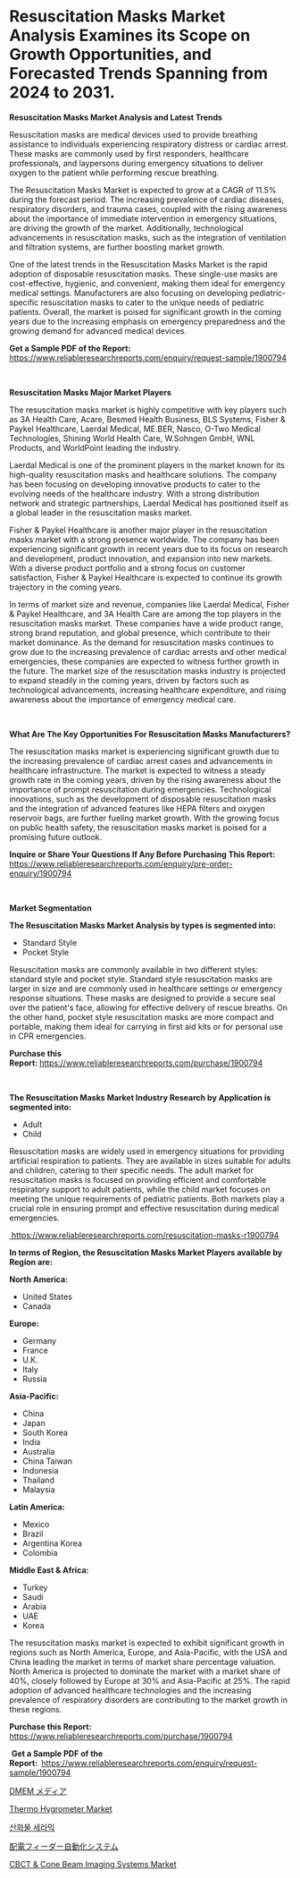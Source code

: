 <p><h1>Resuscitation Masks Market Analysis Examines its Scope on Growth Opportunities, and Forecasted Trends Spanning from 2024 to 2031.</h1></p><p><strong>Resuscitation Masks Market Analysis and Latest Trends</strong></p>
<p><p>Resuscitation masks are medical devices used to provide breathing assistance to individuals experiencing respiratory distress or cardiac arrest. These masks are commonly used by first responders, healthcare professionals, and laypersons during emergency situations to deliver oxygen to the patient while performing rescue breathing.</p><p>The Resuscitation Masks Market is expected to grow at a CAGR of 11.5% during the forecast period. The increasing prevalence of cardiac diseases, respiratory disorders, and trauma cases, coupled with the rising awareness about the importance of immediate intervention in emergency situations, are driving the growth of the market. Additionally, technological advancements in resuscitation masks, such as the integration of ventilation and filtration systems, are further boosting market growth.</p><p>One of the latest trends in the Resuscitation Masks Market is the rapid adoption of disposable resuscitation masks. These single-use masks are cost-effective, hygienic, and convenient, making them ideal for emergency medical settings. Manufacturers are also focusing on developing pediatric-specific resuscitation masks to cater to the unique needs of pediatric patients. Overall, the market is poised for significant growth in the coming years due to the increasing emphasis on emergency preparedness and the growing demand for advanced medical devices.</p></p>
<p><strong>Get a Sample PDF of the Report:&nbsp;</strong> <a href="https://www.reliableresearchreports.com/enquiry/request-sample/1900794">https://www.reliableresearchreports.com/enquiry/request-sample/1900794</a></p>
<p>&nbsp;</p>
<p><strong>Resuscitation Masks Major Market Players</strong></p>
<p><p>The resuscitation masks market is highly competitive with key players such as 3A Health Care, Acare, Besmed Health Business, BLS Systems, Fisher & Paykel Healthcare, Laerdal Medical, ME.BER, Nasco, O-Two Medical Technologies, Shining World Health Care, W.Sohngen GmbH, WNL Products, and WorldPoint leading the industry. </p><p>Laerdal Medical is one of the prominent players in the market known for its high-quality resuscitation masks and healthcare solutions. The company has been focusing on developing innovative products to cater to the evolving needs of the healthcare industry. With a strong distribution network and strategic partnerships, Laerdal Medical has positioned itself as a global leader in the resuscitation masks market.</p><p>Fisher & Paykel Healthcare is another major player in the resuscitation masks market with a strong presence worldwide. The company has been experiencing significant growth in recent years due to its focus on research and development, product innovation, and expansion into new markets. With a diverse product portfolio and a strong focus on customer satisfaction, Fisher & Paykel Healthcare is expected to continue its growth trajectory in the coming years.</p><p>In terms of market size and revenue, companies like Laerdal Medical, Fisher & Paykel Healthcare, and 3A Health Care are among the top players in the resuscitation masks market. These companies have a wide product range, strong brand reputation, and global presence, which contribute to their market dominance. As the demand for resuscitation masks continues to grow due to the increasing prevalence of cardiac arrests and other medical emergencies, these companies are expected to witness further growth in the future. The market size of the resuscitation masks industry is projected to expand steadily in the coming years, driven by factors such as technological advancements, increasing healthcare expenditure, and rising awareness about the importance of emergency medical care.</p></p>
<p>&nbsp;</p>
<p><strong>What Are The Key Opportunities For Resuscitation Masks Manufacturers?</strong></p>
<p><p>The resuscitation masks market is experiencing significant growth due to the increasing prevalence of cardiac arrest cases and advancements in healthcare infrastructure. The market is expected to witness a steady growth rate in the coming years, driven by the rising awareness about the importance of prompt resuscitation during emergencies. Technological innovations, such as the development of disposable resuscitation masks and the integration of advanced features like HEPA filters and oxygen reservoir bags, are further fueling market growth. With the growing focus on public health safety, the resuscitation masks market is poised for a promising future outlook.</p></p>
<p><strong>Inquire or Share Your Questions If Any Before Purchasing This Report:</strong> <a href="https://www.reliableresearchreports.com/enquiry/pre-order-enquiry/1900794">https://www.reliableresearchreports.com/enquiry/pre-order-enquiry/1900794</a></p>
<p>&nbsp;</p>
<p><strong>Market Segmentation</strong></p>
<p><strong>The Resuscitation Masks Market Analysis by types is segmented into:</strong></p>
<p><ul><li>Standard Style</li><li>Pocket Style</li></ul></p>
<p><p>Resuscitation masks are commonly available in two different styles: standard style and pocket style. Standard style resuscitation masks are larger in size and are commonly used in healthcare settings or emergency response situations. These masks are designed to provide a secure seal over the patient's face, allowing for effective delivery of rescue breaths. On the other hand, pocket style resuscitation masks are more compact and portable, making them ideal for carrying in first aid kits or for personal use in CPR emergencies.</p></p>
<p><strong>Purchase this Report:&nbsp;</strong><a href="https://www.reliableresearchreports.com/purchase/1900794">https://www.reliableresearchreports.com/purchase/1900794</a></p>
<p>&nbsp;</p>
<p><strong>The Resuscitation Masks Market Industry Research by Application is segmented into:</strong></p>
<p><ul><li>Adult</li><li>Child</li></ul></p>
<p><p>Resuscitation masks are widely used in emergency situations for providing artificial respiration to patients. They are available in sizes suitable for adults and children, catering to their specific needs. The adult market for resuscitation masks is focused on providing efficient and comfortable respiratory support to adult patients, while the child market focuses on meeting the unique requirements of pediatric patients. Both markets play a crucial role in ensuring prompt and effective resuscitation during medical emergencies.</p></p>
<p><a href="https://www.reliableresearchreports.com/resuscitation-masks-r1900794">&nbsp;https://www.reliableresearchreports.com/resuscitation-masks-r1900794</a></p>
<p><strong>In terms of Region, the Resuscitation Masks Market Players available by Region are:</strong></p>
<p>
    <p> <strong> North America: </strong>
        <ul>
            <li>United States</li>
            <li>Canada</li>
        </ul>
        </p> 
    <p> <strong> Europe: </strong>
        <ul>
            <li>Germany</li>
            <li>France</li>
            <li>U.K.</li>
            <li>Italy</li>
            <li>Russia</li>
        </ul>
        </p> 
    <p> <strong> Asia-Pacific: </strong>
        <ul>
            <li>China</li>
            <li>Japan</li>
            <li>South Korea</li>
            <li>India</li>
            <li>Australia</li>
            <li>China Taiwan</li>
            <li>Indonesia</li>
            <li>Thailand</li>
            <li>Malaysia</li>
        </ul>
        </p> 
    <p> <strong> Latin America: </strong>
        <ul>
            <li>Mexico</li>
            <li>Brazil</li>
            <li>Argentina Korea</li>
            <li>Colombia</li>
        </ul>
        </p> 
    <p> <strong> Middle East & Africa: </strong>
        <ul>
            <li>Turkey</li>
            <li>Saudi</li>
            <li>Arabia</li>
            <li>UAE</li>
            <li>Korea</li>
        </ul>
    </p>
    </p>
<p><p>The resuscitation masks market is expected to exhibit significant growth in regions such as North America, Europe, and Asia-Pacific, with the USA and China leading the market in terms of market share percentage valuation. North America is projected to dominate the market with a market share of 40%, closely followed by Europe at 30% and Asia-Pacific at 25%. The rapid adoption of advanced healthcare technologies and the increasing prevalence of respiratory disorders are contributing to the market growth in these regions.</p></p>
<p><strong>Purchase this Report: </strong><a href="https://www.reliableresearchreports.com/purchase/1900794">https://www.reliableresearchreports.com/purchase/1900794</a></p>
<p>&nbsp;<strong>Get a Sample PDF of the Report:&nbsp;&nbsp;</strong><a href="https://www.reliableresearchreports.com/enquiry/request-sample/1900794">https://www.reliableresearchreports.com/enquiry/request-sample/1900794</a></p>
<p><strong></strong></p>
<p><p><a href="https://github.com/AriMuller2009/Market-Research-Report-List-1/blob/main/532985152168.md">DMEM メディア</a></p><p><a href="https://www.linkedin.com/pulse/thermo-hygrometer-market-key-successful-business-strategy-2jyie">Thermo Hygrometer Market</a></p><p><a href="https://github.com/khytkeqagplkzqvh/Market-Research-Report-List-2/blob/main/332931747725.md">산화물 세라믹</a></p><p><a href="https://github.com/bucuel854722/Market-Research-Report-List-2/blob/main/737489852167.md">配電フィーダー自動化システム</a></p><p><a href="https://github.com/fiixsa/Market-Research-Report-List-2/blob/main/cbct-cone-beam-imaging-systems-market.md">CBCT & Cone Beam Imaging Systems Market</a></p></p>